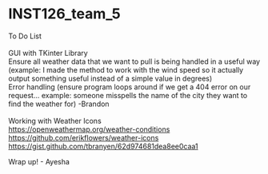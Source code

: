 # INST126_team_5

To Do List<br>
<br>
GUI with TKinter Library <br>
Ensure all weather data that we want to pull is being handled in a useful way (example: I made the method to work with the wind speed so it 
  actually output something useful instead of a simple value in degrees) <br>
Error handling (ensure program loops around if we get a 404 error on our request... example: someone misspells the name of the city they want to find the weather for) -Brandon<br>
<br>
Working with Weather Icons <br>
https://openweathermap.org/weather-conditions <br>
https://github.com/erikflowers/weather-icons <br>
https://gist.github.com/tbranyen/62d974681dea8ee0caa1 <br>


Wrap up! - Ayesha <br> 
